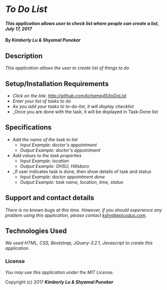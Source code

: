 # _To Do List_

#### _This application allows user to check list where people can create a list, July 17, 2017_

#### By _**Kimberly Lu & Shyamal Punekar**_

## Description

_This application allows the user to create list of things to do_

## Setup/Installation Requirements

* _Click on the link: http://github.com/kchamp45/toDoList_
* _Enter your list of tasks to do_
* _As you add your tasks to to-do-list, it will display checklist_
* _Once you are done with the task, it will be displayed in Task-Done list

## Specifications
* _Add the name of the task to list_
  * _Input Example: doctor's appointment_
  * _Output Example: doctor's appointment_
* _Add values to the task properties_
  * _Input Example: location_
  * _Output Example: OHSU, Hillsboro_
* _If user indicates task is done, then show details of task and status
  * _Input Example: doctor appointment done_
  * _Output Example: task name, location, time, status_

## Support and contact details

_There is no known bugs at this time.  However, if you should experience any problem using this application, please contact kshy@epicodus.com._

## Technologies Used

_We used HTML, CSS, Bootstrap, JQuery-3.2.1, Javascript to create this application._

### License

*You may use this application under the MIT License.*

Copyright (c) 2017 **_Kimberly Lu & Shyamal Punekar_**
